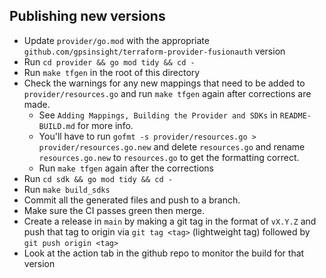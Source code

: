 ## Publishing new versions

- Update `provider/go.mod` with the appropriate `github.com/gpsinsight/terraform-provider-fusionauth` version
- Run `cd provider && go mod tidy && cd -`
- Run `make tfgen` in the root of this directory
- Check the warnings for any new mappings that need to be added to `provider/resources.go` and run `make tfgen` again after
    corrections are made.
  * See `Adding Mappings, Building the Provider and SDKs` in `README-BUILD.md` for more info.
  * You'll have to run `gofmt -s provider/resources.go > provider/resources.go.new` and delete `resources.go` and rename `resources.go.new` to `resources.go` to get the formatting correct. 
  * Run `make tfgen` again after the corrections
- Run `cd sdk && go mod tidy && cd -`
- Run `make build_sdks`
- Commit all the generated files and push to a branch.
- Make sure the CI passes green then merge.
- Create a release in `main` by making a git tag in the format of `vX.Y.Z` and push that tag to origin via `git tag <tag>` (lightweight tag) followed by `git push origin <tag>`
- Look at the action tab in the github repo to monitor the build for that version
